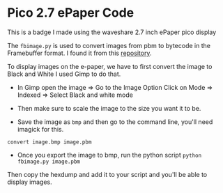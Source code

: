 # Pico 2.7 ePaper Code

This is a badge I made using the waveshare 2.7 inch ePaper pico display

The `fbimage.py` is used to convert images from pbm to bytecode in the Framebuffer format. I found it from this [repository](https://github.com/JPFrancoia/esp32_devkit_waveshare_eink_screen).

To display images on the e-paper, we have to first convert the image to Black and White I used Gimp to do that.
- In Gimp open the image => Go to the Image Option
  Click on Mode => Indexed => Select Black and white mode

- Then make sure to scale the image to the size you want it to be.
- Save the image as `bmp` and then go to the command line, you'll need imagick for this.
```
convert image.bmp image.pbm
```

- Once you export the image to bmp, run the python script `python fbimage.py image.pbm`

Then copy the hexdump and add it to your script and you'll be able to display images.
